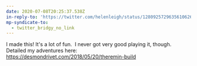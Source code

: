 ```yaml
---
date: 2020-07-08T20:25:37.538Z
in-reply-to: 'https://twitter.com/helenleigh/status/1280925729635610626?s=20'
mp-syndicate-to:
  - twitter_bridgy_no_link
---
```


I made this! It's a lot of fun. &nbsp;I never got very good playing it, though.    Detailed my adventures here:    https://desmondrivet.com/2018/05/20/theremin-build
